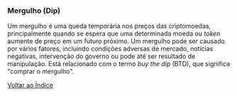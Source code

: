 ### Mergulho (Dip)

Um mergulho é uma queda temporária nos preços das criptomoedas, principalmente quando se espera que uma determinada moeda ou _token_ aumente de preço em um futuro próximo. Um mergulho pode ser causado por vários fatores, incluindo condições adversas de mercado, notícias negativas, intervenção do governo ou pode até ser resultado de manipulação. Está relacionado com o termo _buy the dip_ (BTD), que significa "comprar o mergulho".

[Voltar ao Índice](../)
